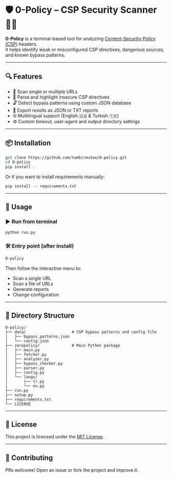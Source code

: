 # 🛡️ 0-Policy – CSP Security Scanner 🕵️‍♂️

**0-Policy** is a terminal-based tool for analyzing [Content-Security-Policy (CSP)](https://developer.mozilla.org/en-US/docs/Web/HTTP/CSP) headers.  
It helps identify weak or misconfigured CSP directives, dangerous sources, and known bypass patterns.

---

## 🔍 Features

- 🚀 Scan single or multiple URLs
- 🧩 Parse and highlight insecure CSP directives
- 🔓 Detect bypass patterns using custom JSON database
- 📄 Export results as JSON or TXT reports
- 🌐 Multilingual support (English 🇬🇧 & Turkish 🇹🇷)
- ⚙️ Custom timeout, user-agent and output directory settings

---

## 📦 Installation

```bash
git clone https://github.com/tambirmutee/0-policy.git
cd 0-policy
pip install .
```

Or if you want to install requirements manually:

```bash
pip install -r requirements.txt
```

---

## 🚀 Usage

### ▶️ Run from terminal

```bash
python run.py
```

### 🛠️ Entry point (after install)

```bash
0-policy
```

Then follow the interactive menu to:
- Scan a single URL
- Scan a file of URLs
- Generate reports
- Change configuration

---

## 📁 Directory Structure

```
0-policy/
├── data/                    # CSP bypass patterns and config file
│   ├── bypass_patterns.json
│   └── config.json
├── zeropolicy/              # Main Python package
│   ├── main.py
│   ├── fetcher.py
│   ├── analyzer.py
│   ├── bypass_checker.py
│   ├── parser.py
│   ├── config.py
│   └── langs/
│       ├── tr.py
│       └── en.py
├── run.py
├── setup.py
├── requirements.txt
└── LICENSE
```

---

## 📝 License

This project is licensed under the [MIT License](LICENSE).

---

## 🤝 Contributing

PRs welcome! Open an issue or fork the project and improve it.
